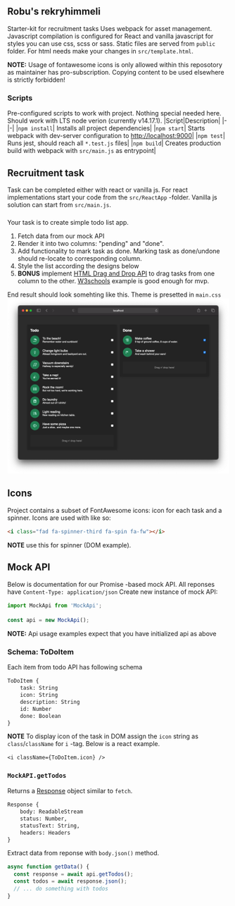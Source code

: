 ## Robu's rekryhimmeli

Starter-kit for recruitment tasks Uses webpack for asset management. Javascript compilation is configured for React and vanilla javascript for styles you can use css, scss or sass. Static files are served from `public` folder. For html needs make your changes in `src/template.html`.

**NOTE:** Usage of fontawesome icons is only allowed within this reposotory as maintainer has pro-subscription. Copying content to be used elsewhere is strictly forbidden!

### Scripts

Pre-configured scripts to work with project. Nothing special needed here. Should work with LTS node verion (currently v14.17.1).
|Script|Description|
|-|-|
|`npm install`| Installs all project dependencies|
|`npm start`| Starts webpack with dev-server configuration to [http://localhost:9000](http://localhost:9000)|
|`npm test`| Runs jest, should reach all `*.test.js` files|
|`npm build`| Creates production build with webpack with `src/main.js` as entrypoint|

## Recruitment task

Task can be completed either with react or vanilla js. For react implementations start your code from the `src/ReactApp` -folder. Vanilla js solution can start from `src/main.js`.

###

Your task is to create simple todo list app.

1. Fetch data from our mock API
2. Render it into two columns: "pending" and "done".
3. Add functionality to mark task as done. Marking task as done/undone should re-locate to corresponding column.
4. Style the list according the designs below
5. **BONUS** implement [HTML Drag and Drop API](https://developer.mozilla.org/en-US/docs/Web/API/HTML_Drag_and_Drop_API) to drag tasks from one column to the other. [W3schools](https://www.w3schools.com/html/html5_draganddrop.asp) example is good enough for mvp.

End result should look somehting like this. Theme is presetted in `main.css`
![Design](TodoDesign.png)

## Icons

Project contains a subset of FontAwesome icons: icon for each task and a spinner. Icons are used with like so:

```html
<i class="fad fa-spinner-third fa-spin fa-fw"></i>
```

**NOTE** use this for spinner (DOM example).

## Mock API

Below is documentation for our Promise -based mock API. All reponses have `Content-Type: application/json` Create new instance of mock API:

```javascript
import MockApi from 'MockApi';

const api = new MockApi();
```

**NOTE:** Api usage examples expect that you have initialized api as above

### Schema: ToDoItem

Each item from todo API has following schema

```
ToDoItem {
    task: String
    icon: String
    description: String
    id: Number
    done: Boolean
}
```

**NOTE** To display icon of the task in DOM assign the `icon` string as `class`/`className` for `i` -tag. Below is a react example.

```
<i className={ToDoItem.icon} />
```

### `MockAPI.getTodos`

Returns a [Response](https://developer.mozilla.org/en-US/docs/Web/API/Response) object similar to `fetch`.

```
Response {
    body: ReadableStream
    status: Number,
    statusText: String,
    headers: Headers
}
```

Extract data from reponse with `body.json()` method.

```javascript
async function getData() {
  const response = await api.getTodos();
  const todos = await response.json();
  // ... do something with todos
}
```
